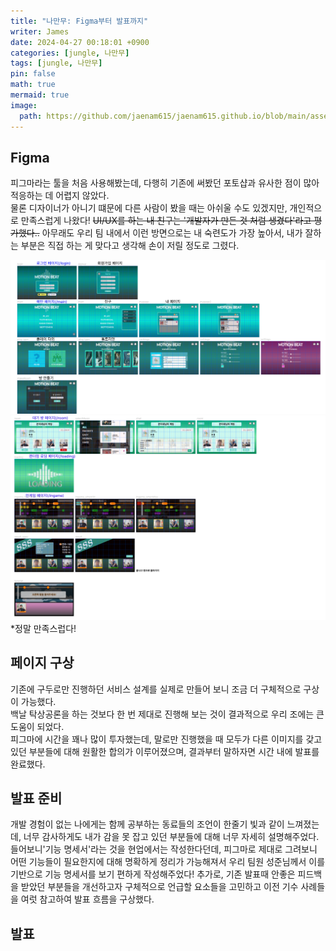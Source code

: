 ```yaml
---
title: "나만무: Figma부터 발표까지"
writer: James
date: 2024-04-27 00:18:01 +0900
categories: [jungle, 나만무]
tags: [jungle, 나만무]
pin: false
math: true
mermaid: true
image:
  path: https://github.com/jaenam615/jaenam615.github.io/blob/main/assets/img/jungle/figma-1.png?raw=true
---
```


## Figma

피그마라는 툴을 처음 사용해봤는데, 다행히 기존에 써봤던 포토샵과 유사한 점이 많아 적응하는 데 어렵지 않았다.  
물론 디자이너가 아니기 떄문에 다른 사람이 봤을 때는 아쉬울 수도 있겠지만, 개인적으로 만족스럽게 나왔다!
~~UI/UX를 하는 내 친구는 '개발자가 만든 것 처럼 생겼다'라고 평가했다..~~
아무래도 우리 팀 내에서 이런 방면으로는 내 숙련도가 가장 높아서, 내가 잘하는 부분은 직접 하는 게 맞다고 생각해 손이 저릴 정도로 그렸다.

![figma1](https://github.com/jaenam615/jaenam615.github.io/blob/main/assets/img/jungle/figma-1.png?raw=true)
![figma2](https://github.com/jaenam615/jaenam615.github.io/blob/main/assets/img/jungle/figma-2.png?raw=true) \*정말 만족스럽다!

## 페이지 구상

기존에 구두로만 진행하던 서비스 설계를 실제로 만들어 보니 조금 더 구체적으로 구상이 가능했다.  
백날 탁상공론을 하는 것보다 한 번 제대로 진행해 보는 것이 결과적으로 우리 조에는 큰 도움이 되었다.  
피그마에 시간을 꽤나 많이 투자했는데, 말로만 진행했을 때 모두가 다른 이미지를 갖고 있던 부분들에 대해 원활한 합의가 이루어졌으며, 결과부터 말하자면 시간 내에 발표를 완료했다.

## 발표 준비

개발 경험이 없는 나에게는 함께 공부하는 동료들의 조언이 한줄기 빛과 같이 느껴졌는데, 너무 감사하게도 내가 감을 못 잡고 있던 부분들에 대해 너무 자세히 설명해주었다. 들어보니'기능 명세서'라는 것을 현업에서는 작성한다던데, 피그마로 제대로 그려보니 어떤 기능들이 필요한지에 대해 명확하게 정리가 가능해져서 우리 팀원 성준님께서 이를 기반으로 기능 명세서를 보기 편하게 작성해주었다!
추가로, 기존 발표때 안좋은 피드백을 받았던 부분들을 개선하고자 구체적으로 언급할 요소들을 고민하고 이전 기수 사례들을 여럿 참고하여 발표 흐름을 구상했다.

## 발표

